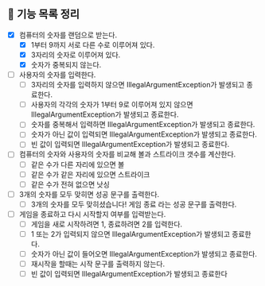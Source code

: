 ## 🚀 기능 목록 정리

- [x] 컴퓨터의 숫자를 랜덤으로 받는다.
    - [x] 1부터 9까지 서로 다른 수로 이루어져 있다.
    - [x] 3자리의 숫자로 이루어져 있다.
    - [x] 숫자가 중복되지 않는다.
- [ ] 사용자의 숫자를 입력한다.
    - [ ] 3자리의 숫자를 입력하지 않으면 IllegalArgumentException가 발생되고 종료한다.
    - [ ] 사용자의 각각의 숫자가 1부터 9로 이루어져 있지 않으면 IllegalArgumentException가 발생되고 종료한다.
    - [ ] 숫자를 중복해서 입력하면 IllegalArgumentException가 발생되고 종료한다.
    - [ ] 숫자가 아닌 값이 입력되면 IllegalArgumentException가 발생되고 종료한다.
    - [ ] 빈 값이 입력되면 IllegalArgumentException가 발생되고 종료한다.
- [ ] 컴퓨터의 숫자와 사용자의 숫자를 비교해 볼과 스트라이크 갯수를 계산한다.
    - [ ] 같은 수가 다른 자리에 있으면 볼
    - [ ] 같은 수가 같은 자리에 있으면 스트라이크
    - [ ] 같은 수가 전혀 없으면 낫싱
- [ ] 3개의 숫자를 모두 맞히면 성공 문구를 출력한다.
    - [ ] 3개의 숫자를 모두 맞히셨습니다! 게임 종료 라는 성공 문구를 출력한다.
- [ ] 게임을 종료하고 다시 시작할지 여부를 입력받는다.
    - [ ] 게임을 새로 시작하려면 1, 종료하려면 2를 입력한다.
    - [ ] 1 또는 2가 입력되지 않으면 IllegalArgumentException가 발생되고 종료한다.
    - [ ] 숫자가 아닌 값이 들어오면 IllegalArgumentException가 발생되고 종료한다.
    - [ ] 재시작을 할때는 시작 문구를 출력하지 않는다.
    - [ ] 빈 값이 입력되면 IllegalArgumentException가 발생되고 종료한다
